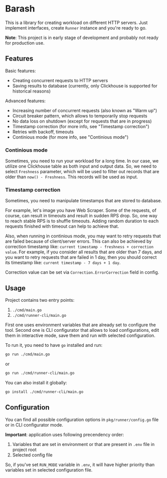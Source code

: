 # Barash

This is a library for creating workload on different HTTP servers. Just implement interfaces, create `Runner` instance and you're ready to go.

**Note**: This project is in early stage of development and probably not ready
for production use.

## Features

Basic features:
- Creating concurrent requests to HTTP servers
- Saving results to database (currently, only Clickhouse is supported for historical reasons)

Advanced features:
- Increasing number of concurrent requests (also known as "Warm up")
- Circuit breaker pattern, which allows to temporarily stop requests
- No data loss on shutdown (except for requests that are in progress)
- Timestamp correction (for more info, see "Timestamp correction")
- Retries with backoff, timeouts
- Continious mode (for more info, see "Continious mode")

### Continious mode

Sometimes, you need to run your workload for a long time. In our case, we
utilize one Clickhouse table as both input and output data. So, we need to
select `Freshness` parameter, which will be used to filter out records that
are older than `now() - Freshness`. This records will be used as input.


### Timestamp correction

Sometimes, you need to manipulate timestamps that are stored to database.

For example, let's image you have Web Scraper. Some of the requests, of course,
can result in timeouts and result in sudden RPS drop. So, one way to reach
stable RPS is to shuffle timeouts. Adding random duration to each requests
finished with timeout can help to achieve that.

Also, when running in continious mode, you may want to retry requests that
are failed because of client/server errors. This can also be achieved by
correction timestamp like: `current timestamp - freshness + correction value`. For example,
if you consider all results that are older than 7 days, and you want to retry
requests that are failed in 1 day, then you should correct its timestamp like:
`current timestamp - 7 days + 1 day`.

Correction value can be set via `Correction.ErrorCorrection` field in config.


## Usage

Project contains two entry points:
1. `./cmd/main.go`
2. `./cmd/runner-cli/main.go`


First one uses environment variables that are already set to configure the tool.
Second one is CLI configurator that allows to load configurations, edit them
in interactive mode, save them and run with selected configuration.

To run it, you need to have `go` installed and run:

```bash
go run ./cmd/main.go
```

or

```bash
go run ./cmd/runner-cli/main.go
```

You can also install it globally:
```bash
go install ./cmd/runner-cli/main.go
```


## Configuration

You can find all possible configuration options in `pkg/runner/config.go` file or
in CLI configurator mode.

**Important**: application uses following precendency order:
1. Variables that are set in environment or that are present in `.env` file in project root
2. Selected config file

So, if you've set `RUN_MODE` variable in `.env`, it will have higher priority than
variables set in selected configuration file.
